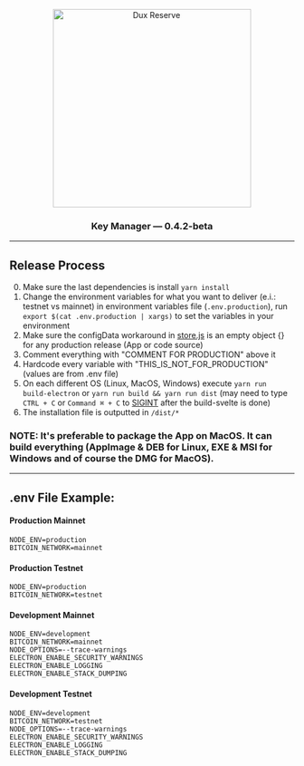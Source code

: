 <p align="center">
  <img src="public/img/logos/dux-logo-with-text.svg" width="350" title="Dux Reserve">
</p>
<h3 align="center">
  Key Manager — 0.4.2-beta
</h3>


----


## Release Process

0. Make sure the last dependencies is install `yarn install`
1. Change the environment variables for what you want to deliver (e.i.: testnet vs mainnet) in environment variables file (`.env.production`), run `export $(cat .env.production | xargs)` to set the variables in your environment
2. Make sure the configData workaround in [store.js](app/src/store.js) is an empty object {} for any production release (App or code source)
3. Comment everything with "COMMENT FOR PRODUCTION" above it
4. Hardcode every variable with "THIS_IS_NOT_FOR_PRODUCTION" (values are from .env file)
5. On each different OS (Linux, MacOS, Windows) execute `yarn run build-electron` or `yarn run build && yarn run dist` (may need to type `CTRL + C` or `Command ⌘ + C` to [SIGINT](https://www.gnu.org/software/libc/manual/html_node/Termination-Signals.html) after the build-svelte is done)
6. The installation file is outputted in `/dist/*`

### NOTE: It's preferable to package the App on MacOS. It can build everything (AppImage & DEB for Linux, EXE & MSI for Windows and of course the DMG for MacOS).


----


## .env File Example:

#### Production Mainnet
```
NODE_ENV=production
BITCOIN_NETWORK=mainnet
```

#### Production Testnet
```
NODE_ENV=production
BITCOIN_NETWORK=testnet
```

#### Development Mainnet
```
NODE_ENV=development
BITCOIN_NETWORK=mainnet
NODE_OPTIONS=--trace-warnings
ELECTRON_ENABLE_SECURITY_WARNINGS
ELECTRON_ENABLE_LOGGING
ELECTRON_ENABLE_STACK_DUMPING
```

#### Development Testnet
```
NODE_ENV=development
BITCOIN_NETWORK=testnet
NODE_OPTIONS=--trace-warnings
ELECTRON_ENABLE_SECURITY_WARNINGS
ELECTRON_ENABLE_LOGGING
ELECTRON_ENABLE_STACK_DUMPING
```
